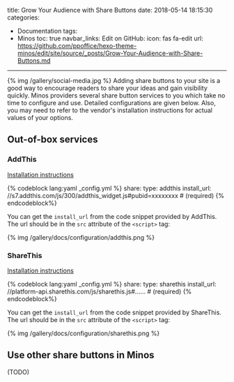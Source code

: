 title: Grow Your Audience with Share Buttons
date: 2018-05-14 18:15:30
categories:
- Documentation
tags:
- Minos
toc: true
navbar_links:
  Edit on GitHub:
    icon: fas fa-edit
    url: https://github.com/ppoffice/hexo-theme-minos/edit/site/source/_posts/Grow-Your-Audience-with-Share-Buttons.md
---
{% img /gallery/social-media.jpg %}
Adding share buttons to your site is a good way to encourage readers to share your ideas and gain visibility quickly. Minos providers several share button services to you which take no time to configure and use. Detailed configurations are given below. Also, you may need to refer to the vendor's installation instructions for actual values of your options.
<!-- more -->

## Out-of-box services

### AddThis

[Installation instructions](https://www.addthis.com/dashboard)

{% codeblock lang:yaml _config.yml %}
share:
    type: addthis
    install_url: //s7.addthis.com/js/300/addthis_widget.js#pubid=xxxxxxxx  # (required)
{% endcodeblock%}

You can get the `install_url` from the code snippet provided by AddThis. The url should be in the `src` attribute of the `<script>` tag:

{% img /gallery/docs/configuration/addthis.png %}

### ShareThis

[Installation instructions](https://platform.sharethis.com/settings)

{% codeblock lang:yaml _config.yml %}
share:
    type: sharethis
    install_url: //platform-api.sharethis.com/js/sharethis.js#......  # (required)
{% endcodeblock%}

You can get the `install_url` from the code snippet provided by ShareThis. The url should be in the `src` attribute of the `<script>` tag:

{% img /gallery/docs/configuration/sharethis.png %}

## Use other share buttons in Minos

(TODO)